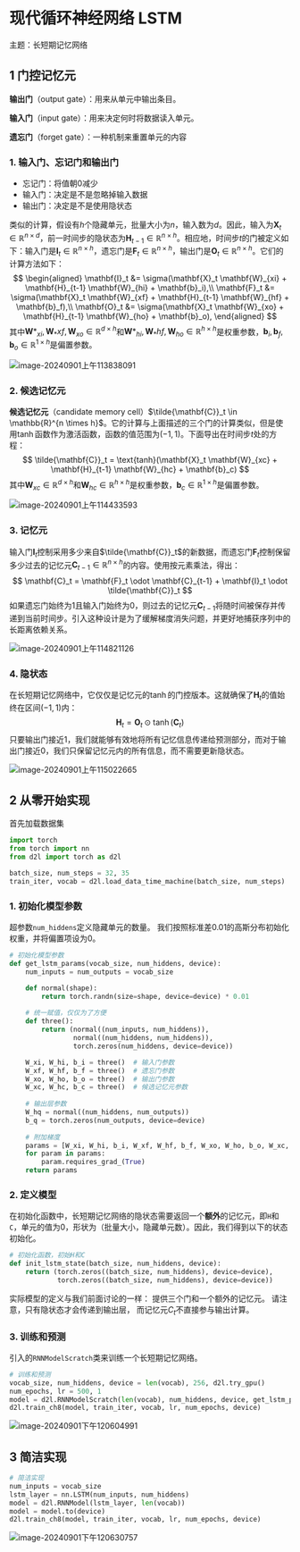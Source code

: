# 现代循环神经网络 LSTM

主题：长短期记忆网络




## 1 门控记忆元

**输出门**（output gate）：用来从单元中输出条目。

**输入门**（input gate）：用来决定何时将数据读入单元。

**遗忘门**（forget gate）：一种机制来重置单元的内容



### 1. 输入门、忘记门和输出门

- 忘记门：将值朝0减少
- 输入门：决定是不是忽略掉输入数据
- 输出门：决定是不是使用隐状态

类似的计算，假设有$h$个隐藏单元，批量大小为$n$，输入数为$d$。因此，输入为$\mathbf{X}_t \in \mathbb{R}^{n \times d}$，前一时间步的隐状态为$\mathbf{H}_{t-1} \in \mathbb{R}^{n \times h}$。相应地，时间步$t$的门被定义如下：输入门是$\mathbf{I}_t \in \mathbb{R}^{n \times h}$，遗忘门是$\mathbf{F}_t \in \mathbb{R}^{n \times h}$，输出门是$\mathbf{O}_t \in \mathbb{R}^{n \times h}$。它们的计算方法如下：
$$
\begin{aligned}
\mathbf{I}_t &= \sigma(\mathbf{X}_t \mathbf{W}_{xi} + \mathbf{H}_{t-1} \mathbf{W}_{hi} + \mathbf{b}_i),\\
\mathbf{F}_t &= \sigma(\mathbf{X}_t \mathbf{W}_{xf} + \mathbf{H}_{t-1} \mathbf{W}_{hf} + \mathbf{b}_f),\\
\mathbf{O}_t &= \sigma(\mathbf{X}_t \mathbf{W}_{xo} + \mathbf{H}_{t-1} \mathbf{W}_{ho} + \mathbf{b}_o),
\end{aligned}
$$
其中$\mathbf{W}*_{xi}, \mathbf{W}_*{xf}, \mathbf{W}_{xo} \in \mathbb{R}^{d \times h}$和$\mathbf{W}*_{hi}, \mathbf{W}_*{hf}, \mathbf{W}_{ho} \in \mathbb{R}^{h \times h}$是权重参数，$\mathbf{b}_i, \mathbf{b}_f, \mathbf{b}_o \in \mathbb{R}^{1 \times h}$是偏置参数。

![image-20240901上午113838091](assets/image-20240901上午113838091.png)



### 2. 候选记忆元

**候选记忆元**（candidate memory cell）$\tilde{\mathbf{C}}_t \in \mathbb{R}^{n \times h}$。它的计算与上面描述的三个门的计算类似，但是使用$\tanh$函数作为激活函数，函数的值范围为$(-1, 1)$。下面导出在时间步$t$处的方程：
$$
\tilde{\mathbf{C}}_t = \text{tanh}(\mathbf{X}_t \mathbf{W}_{xc} + \mathbf{H}_{t-1} \mathbf{W}_{hc} + \mathbf{b}_c)
$$
其中$\mathbf{W}_{xc} \in \mathbb{R}^{d \times h}$和$\mathbf{W}_{hc} \in \mathbb{R}^{h \times h}$是权重参数，$\mathbf{b}_c \in \mathbb{R}^{1 \times h}$是偏置参数。

![image-20240901上午114433593](assets/image-20240901上午114433593.png)



### 3. 记忆元

输入门$\mathbf{I}_t$控制采用多少来自$\tilde{\mathbf{C}}_t$的新数据，而遗忘门$\mathbf{F}_t$控制保留多少过去的记忆元$\mathbf{C}_{t-1} \in \mathbb{R}^{n \times h}$的内容。使用按元素乘法，得出：
$$
\mathbf{C}_t = \mathbf{F}_t \odot \mathbf{C}_{t-1} + \mathbf{I}_t \odot \tilde{\mathbf{C}}_t
$$
如果遗忘门始终为$1$且输入门始终为$0$，则过去的记忆元$\mathbf{C}_{t-1}$将随时间被保存并传递到当前时间步。引入这种设计是为了缓解梯度消失问题，并更好地捕获序列中的长距离依赖关系。

![image-20240901上午114821126](assets/image-20240901上午114821126.png)



### 4. 隐状态

在长短期记忆网络中，它仅仅是记忆元的$\tanh$的门控版本。这就确保了$\mathbf{H}_t$的值始终在区间$(-1, 1)$内：
$$
\mathbf{H}_t = \mathbf{O}_t \odot \tanh(\mathbf{C}_t)
$$
只要输出门接近$1$，我们就能够有效地将所有记忆信息传递给预测部分，而对于输出门接近$0$，我们只保留记忆元内的所有信息，而不需要更新隐状态。

![image-20240901上午115022665](assets/image-20240901上午115022665.png)



## 2 从零开始实现

首先加载数据集

```python
import torch
from torch import nn
from d2l import torch as d2l

batch_size, num_steps = 32, 35
train_iter, vocab = d2l.load_data_time_machine(batch_size, num_steps)
```



### 1. 初始化模型参数

超参数`num_hiddens`定义隐藏单元的数量。 我们按照标准差0.01的高斯分布初始化权重，并将偏置项设为0。

```python
# 初始化模型参数
def get_lstm_params(vocab_size, num_hiddens, device):
    num_inputs = num_outputs = vocab_size

    def normal(shape):
        return torch.randn(size=shape, device=device) * 0.01
    
    # 统一赋值，仅仅为了方便
    def three():
        return (normal((num_inputs, num_hiddens)),
                normal((num_hiddens, num_hiddens)),
                torch.zeros(num_hiddens, device=device))

    W_xi, W_hi, b_i = three()  # 输入门参数
    W_xf, W_hf, b_f = three()  # 遗忘门参数
    W_xo, W_ho, b_o = three()  # 输出门参数
    W_xc, W_hc, b_c = three()  # 候选记忆元参数
    
    # 输出层参数
    W_hq = normal((num_hiddens, num_outputs))
    b_q = torch.zeros(num_outputs, device=device)
    
    # 附加梯度
    params = [W_xi, W_hi, b_i, W_xf, W_hf, b_f, W_xo, W_ho, b_o, W_xc, W_hc, b_c, W_hq, b_q]
    for param in params:
        param.requires_grad_(True)
    return params
```



### 2. 定义模型

在初始化函数中，长短期记忆网络的隐状态需要返回一个**额外**的记忆元，即`H`和`C`，单元的值为0，形状为（批量大小，隐藏单元数）。因此，我们得到以下的状态初始化。

```python
# 初始化函数，初始H和C
def init_lstm_state(batch_size, num_hiddens, device):
    return (torch.zeros((batch_size, num_hiddens), device=device),
            torch.zeros((batch_size, num_hiddens), device=device))
```

实际模型的定义与我们前面讨论的一样： 提供三个门和一个额外的记忆元。 请注意，只有隐状态才会传递到输出层， 而记忆元$C_t$不直接参与输出计算。



### 3. 训练和预测

引入的`RNNModelScratch`类来训练一个长短期记忆网络。

```python
# 训练和预测
vocab_size, num_hiddens, device = len(vocab), 256, d2l.try_gpu()
num_epochs, lr = 500, 1
model = d2l.RNNModelScratch(len(vocab), num_hiddens, device, get_lstm_params, init_lstm_state, lstm)
d2l.train_ch8(model, train_iter, vocab, lr, num_epochs, device)
```

![image-20240901下午120604991](assets/image-20240901下午120604991.png)



## 3 简洁实现

```python
# 简洁实现
num_inputs = vocab_size
lstm_layer = nn.LSTM(num_inputs, num_hiddens)
model = d2l.RNNModel(lstm_layer, len(vocab))
model = model.to(device)
d2l.train_ch8(model, train_iter, vocab, lr, num_epochs, device)
```

![image-20240901下午120630757](assets/image-20240901下午120630757.png)







